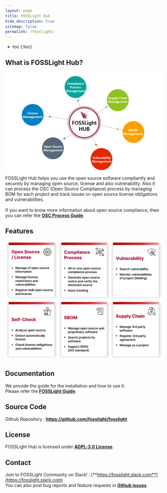 ```yaml
---
layout: page
title: FOSSLight Hub
hide_description: true
sitemap: false
permalink: /fosslight/
---
```


* toc
{:toc}

## What is FOSSLight Hub?

<img src="../assets/img/fosslight_hub.png" alt="FOSSLight Hub"><br>
FOSSLight Hub helps you use the open source software compliantly and securely by managing open source, license and also vulnerability. Also it can process the OSC (Open Source Compliance) process by managing BOM for each project and track issues on open source license obligations and vulnerabilities.  <br>  
If you want to know more information about open source compliance, then you can refer the <a href="https://opensource.lge.com/guide/10?lang=en"><b>OSC Process Guide</b></a>.

## Features

<img src="../assets/img/feature_eng.png" alt="Features"><br>

## Documentation

We provide the guide for the installation and how to use it.  
Please refer the <a href="https://fosslight.github.io/fosslight-guide-en/"><b>FOSSLight Guide</b></a>.

## Source Code

Github Repository : <a href="https://github.com/fosslight/fosslight"><b>https://github.com/fosslight/fosslight</b></a>

## License

FOSSLight Hub is licensed under <a href="https://opensource.org/licenses/AGPL-3.0"><b>AGPL-3.0 License</b></a>.

## Contact

Join to FOSSLight Community on Slack! : [**https://fosslight.slack.com**](https://fosslight.slack.com)  
You can also post bug reports and feature requests in [**Github issues**](https://github.com/fosslight/fosslight/issues).
